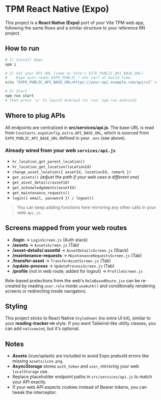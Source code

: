 
# TPM React Native (Expo)

This project is a **React Native (Expo)** port of your Vite TPM web app, following the same flows and a similar structure to your reference RN project.

## How to run

```bash
# 1) Install deps
npm i

# 2) Set your API URL (same as Vite's VITE_PUBLIC_API_BASE_URL)
#    Expo auto-reads EXPO_PUBLIC_* env vars at build time.
echo "EXPO_PUBLIC_API_BASE_URL=https://your-api.example.com/api/v1" > .env

# 3) Start
npm run start
# then press 'a' to launch Android (or run: npm run android)
```

## Where to plug APIs

All endpoints are centralized in **src/services/api.js**. The base URL is read from
`Constants.expoConfig.extra.API_BASE_URL`, which is sourced from
`EXPO_PUBLIC_API_BASE_URL` defined in your `.env` (see above).

### Already wired from your web `services/api.js`

- `hr_location_get_parent_location()`
- `hr_location_get_location(locationId)`
- `change_asset_location({ assetId, locationId, remark })`
- `get_assets()` *(adjust the path if your web uses a different one)*
- `get_asset_details(assetId)`
- `get_acknowledgements(assetId)`
- `get_maintenance_requests()`
- `login({ email, password }) / logout()`

> You can keep adding functions here mirroring any other calls in your web `api.js`.

## Screens mapped from your web routes

- **/login** → `LoginScreen.js` (Auth stack)
- **/assets** → `AssetsScreen.js` (Tab)
- **/asset-details/:assetId** → `AssetDetailsScreen.js` (Stack)
- **/maintenance-requests** → `MaintenanceRequestsScreen.js` (Tab)
- **/transfer-asset** → `TransferAssetScreen.js` (Tab)
- **/update-process** → `UpdateProcessScreen.js` (Tab)
- **/profile** (not in web route; added for logout) → `ProfileScreen.js`

Role-based protections from the web's `RoleBasedRoute.jsx` can be re-created by reading `user.role` inside `useAuth()` and conditionally rendering screens or redirecting inside navigators.

## Styling

This project sticks to React Native `StyleSheet` (no extra UI kit), similar to your **reading-tracker-rn** style. If you want Tailwind-like utility classes, you can add `nativewind`, but it's optional.

## Notes

- **Assets** (icon/splash) are included to avoid Expo prebuild errors like missing `assets/icon.png`.
- **AsyncStorage** stores `auth_token` and `user`, mirroring your web `localStorage` use.
- Replace placeholder endpoint paths in `src/services/api.js` to match your API exactly.
- If your web API expects cookies instead of Bearer tokens, you can tweak the interceptor.
